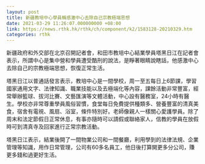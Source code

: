 ```yaml
---
layout: post
title: 新疆教培中心學員稱感激中心去除自己宗教極端思想
date: 2021-03-29 11:26:07.000000000 +08:00
link: https://news.rthk.hk/rthk/ch/component/k2/1583128-20210329.htm
categories: rthk
---
```


新疆政府和外交部在北京召開記者會，和田市教培中心結業學員塔黑日江在記者會表示，所謂中心是集中營和學員遭受酷刑的說法，是睜著眼睛說瞎話，他感激中心去除自己的宗教極端思想，恢復正常生活。

塔黑日江以普通話發言表示，教培中心是一間學校，周一至五每日上6節課，學習國家通用文字、法律知識、職業技能以及去極端化等內容，課餘活動非常豐富，經常舉辦籃球、拔河比賽、文藝匯演等文體活動，中心設有醫務室，24小時有醫生。學校亦非常尊重學員風俗習慣，食堂每日免費提供種類多、營養豐富的清真美食，宿舍有電視、風扇、浴室，條件特別好。老師像親人一樣關心愛護學員。除了周末和法定節假日正常休息，有事亦隨時可以請假或聯絡家人，信教的學員在放假時可到清真寺及回家進行正常宗教活動。

塔黑日江表示，結業後開了一間物業公司和一間餐廳，利用學到的法律法規、企業管理等知識，用作日常管理，公司有60多名員工，他日後打算開更多分公司，賺更多錢和過更好生活。
